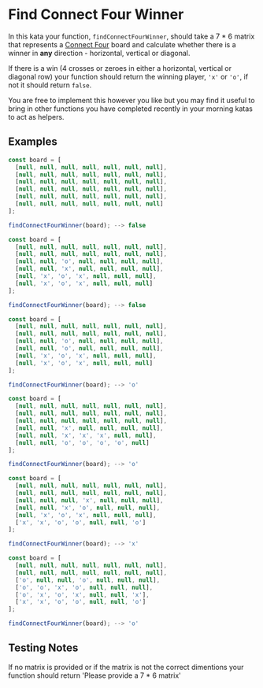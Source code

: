 # Find Connect Four Winner

In this kata your function, `findConnectFourWinner`, should take a 7 * 6 matrix that represents a [Connect Four](https://en.wikipedia.org/wiki/Connect_Four) board and calculate whether there is a winner in **any** direction - horizontal, vertical or diagonal.

If there is a win (4 crosses or zeroes in either a horizontal, vertical or diagonal row) your function should return the winning player, `'x'` or `'o'`, if not it should return `false`.

You are free to implement this however you like but you may find it useful to bring in other functions you have completed recently in your morning katas to act as helpers.

## Examples


```javascript
const board = [
  [null, null, null, null, null, null, null],
  [null, null, null, null, null, null, null],
  [null, null, null, null, null, null, null],
  [null, null, null, null, null, null, null],
  [null, null, null, null, null, null, null],
  [null, null, null, null, null, null, null]
];

findConnectFourWinner(board); --> false
```

```javascript
const board = [
  [null, null, null, null, null, null, null],
  [null, null, null, null, null, null, null],
  [null, null, 'o', null, null, null, null],
  [null, null, 'x', null, null, null, null],
  [null, 'x', 'o', 'x', null, null, null],
  [null, 'x', 'o', 'x', null, null, null]
];

findConnectFourWinner(board); --> false
```

```javascript
const board = [
  [null, null, null, null, null, null, null],
  [null, null, null, null, null, null, null],
  [null, null, 'o', null, null, null, null],
  [null, null, 'o', null, null, null, null],
  [null, 'x', 'o', 'x', null, null, null],
  [null, 'x', 'o', 'x', null, null, null]
];

findConnectFourWinner(board); --> 'o'
```

```javascript
const board = [
  [null, null, null, null, null, null, null],
  [null, null, null, null, null, null, null],
  [null, null, null, null, null, null, null],
  [null, null, 'x', null, null, null, null],
  [null, null, 'x', 'x', 'x', null, null],
  [null, null, 'o', 'o', 'o', 'o', null]
];

findConnectFourWinner(board); --> 'o'
```

```javascript
const board = [
  [null, null, null, null, null, null, null],
  [null, null, null, null, null, null, null],
  [null, null, null, 'x', null, null, null],
  [null, null, 'x', 'o', null, null, null],
  [null, 'x', 'o', 'x', null, null, null],
  ['x', 'x', 'o', 'o', null, null, 'o']
];

findConnectFourWinner(board); --> 'x'
```


```javascript
const board = [
  [null, null, null, null, null, null, null],
  [null, null, null, null, null, null, null],
  ['o', null, null, 'o', null, null, null],
  ['o', 'o', 'x', 'o', null, null, null],
  ['o', 'x', 'o', 'x', null, null, 'x'],
  ['x', 'x', 'o', 'o', null, null, 'o']
];

findConnectFourWinner(board); --> 'o'
```

## Testing Notes

If no matrix is provided or if the matrix is not the correct dimentions your function should return 'Please provide a 7 * 6 matrix'
